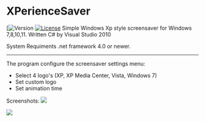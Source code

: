 # XPerienceSaver
[![Version](https://github.com/Gabee8/XPerienceSaver/releases/tag/Release)
[![License](https://img.shields.io/github/license/Gabee8/XPerienceSaver)](https://github.com/Gabee8/XPerienceSaver/blob/main/LICENSE)
Simple Windows Xp style screensaver for Windows 7,8,10,11. Written C# by Visual Studio 2010

System Requiments .net framework 4.0 or newer.

-------------
The program configure the screensaver settings menu:
- Select 4 logo's (XP, XP Media Center, Vista, Windows 7)
- Set custom logo
- Set animation time

Screenshots:
![](http://tandemradio.hu/wp-content/uploads/xpsaver.jpg)

![](http://tandemradio.hu/wp-content/uploads/Kepernyokep-2025-07-26-214935.png)
